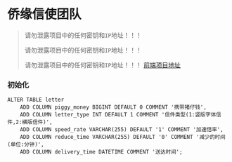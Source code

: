 # 侨缘信使团队

> 请勿泄露项目中的任何密钥和`IP`地址！！！
>
> 请勿泄露项目中的任何密钥和`IP`地址！！！
>
> 请勿泄露项目中的任何密钥和`IP`地址！！！
[前端项目地址](https://gitee.com/trashwbin/qiaopi_vue)
### 初始化

```mysql
ALTER TABLE letter
    ADD COLUMN piggy_money BIGINT DEFAULT 0 COMMENT '携带猪仔钱',
    ADD COLUMN letter_type INT DEFAULT 1 COMMENT '信件类型(1:竖版字体信件,2:横版信件)',
    ADD COLUMN speed_rate VARCHAR(255) DEFAULT '1' COMMENT '加速倍率',
    ADD COLUMN reduce_time VARCHAR(255) DEFAULT '0' COMMENT '减少的时间(单位:分钟)',
    ADD COLUMN delivery_time DATETIME COMMENT '送达时间';
```


